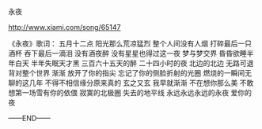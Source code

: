 永夜

http://www.xiami.com/song/65147 

《永夜》歌词：
五月十二点
阳光那么荒凉猛烈 整个人间没有人烟
打碎最后一只酒杯 吞下最后一滴泪
没有酒夜醉 没有星星也得过这一夜
梦与梦交界
昏昏欲睡半年白天 半年失眠天才黑
三百六十五天的醉 二十四小时的夜
北边的北边 无路可退背对整个世界
渐渐 放开了你的指尖
忘记了你的侧脸折射的光圈
燃烧的一瞬间无聊的这几年
不得不相信缘分原来真的 玄之又玄
我早就渐渐 不在想你那么美
不敢想第一场雪有你的依偎
寂寞的北极圈 失去的地平线
永远永远永远的永夜
爱你的夜

——END——
